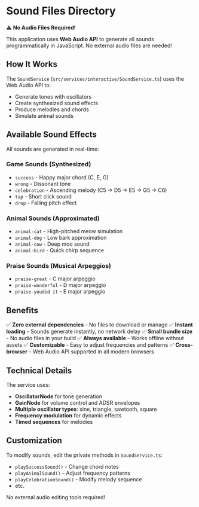 # Sound Files Directory

⚠️ **No Audio Files Required!**

This application uses **Web Audio API** to generate all sounds programmatically in JavaScript. No external audio files are needed!

## How It Works

The `SoundService` (`src/services/interactive/SoundService.ts`) uses the Web Audio API to:
- Generate tones with oscillators
- Create synthesized sound effects
- Produce melodies and chords
- Simulate animal sounds

## Available Sound Effects

All sounds are generated in real-time:

### Game Sounds (Synthesized)
- `success` - Happy major chord (C, E, G)
- `wrong` - Dissonant tone
- `celebration` - Ascending melody (C5 → D5 → E5 → G5 → C6)
- `tap` - Short click sound
- `drop` - Falling pitch effect

### Animal Sounds (Approximated)
- `animal-cat` - High-pitched meow simulation
- `animal-dog` - Low bark approximation  
- `animal-cow` - Deep moo sound
- `animal-bird` - Quick chirp sequence

### Praise Sounds (Musical Arpeggios)
- `praise-great` - C major arpeggio
- `praise-wonderful` - D major arpeggio
- `praise-youdid it` - E major arpeggio

## Benefits

✅ **Zero external dependencies** - No files to download or manage
✅ **Instant loading** - Sounds generate instantly, no network delay
✅ **Small bundle size** - No audio files in your build
✅ **Always available** - Works offline without assets
✅ **Customizable** - Easy to adjust frequencies and patterns
✅ **Cross-browser** - Web Audio API supported in all modern browsers

## Technical Details

The service uses:
- **OscillatorNode** for tone generation
- **GainNode** for volume control and ADSR envelopes
- **Multiple oscillator types**: sine, triangle, sawtooth, square
- **Frequency modulation** for dynamic effects
- **Timed sequences** for melodies

## Customization

To modify sounds, edit the private methods in `SoundService.ts`:
- `playSuccessSound()` - Change chord notes
- `playAnimalSound()` - Adjust frequency patterns
- `playCelebrationSound()` - Modify melody sequence
- etc.

No external audio editing tools required!

